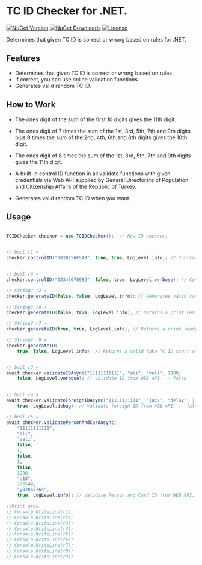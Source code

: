 
# TC ID Checker for .NET.

[![NuGet Version](https://img.shields.io/nuget/v/TCIDChecker_NET.svg?style=flat&label=nuget&color=informational&logo=nuget)](https://www.nuget.org/packages/TCIDChecker_NET/) 
[![NuGet Downloads](https://img.shields.io/nuget/dt/TCIDChecker_NET.svg?color=brightgreen&?style=flat&logo=nuget)](https://www.nuget.org/packages/TCIDChecker_NET/)
[![License](https://img.shields.io/github/license/berkbb/tcid_checker_net?color=important)](https://www.nuget.org/packages/TCIDChecker_NET/)


 Determines that given TC ID is correct or wrong based on rules for .NET.

## Features

* Determines that given TC ID is correct or wrong based on rules.
* If correct, you can use online validation functions.
* Generates valid random TC ID.



## How to Work

* The ones digit of the sum of the first 10 digits gives the 11th digit.

* The ones digit of 7 times the sum of the 1st, 3rd, 5th, 7th and 9th digits plus 9 times the sum of the 2nd, 4th, 6th and 8th digits gives the 10th digit.

* The ones digit of 8 times the sum of the 1st, 3rd, 5th, 7th and 9th digits gives the 11th digit.

* A built-in control ID function in all validate functions with given credentials via Web API supplied by General Directorate of Population and Citizenship Affairs of the Republic of Turkey.
  
*  Generates valid random TC ID when you want.


## Usage
 

```c#

TCIDChecker checker = new TCIDChecker();  // New ID checker.


// bool r1 =
checker.controlID("08392566548", true, true, LogLevel.info); // Control ID. -- true


// bool r6 =
checker.controlID("02345678982", false, true, LogLevel.verbose); // Control ID. -- false

// String? r2 =
checker.generateID(false, false, LogLevel.info); // Generates valid random TC ID. -- random int.

// String? r8 =
checker.generateID(false, true, LogLevel.info); // Returns a print ready TC ID. -- 02345678982.

// String? r7 =
checker.generateID(true, true, LogLevel.info); // Returns a print ready TC ID. -- 02345678982.

// String? r9 =
checker.generateID(
    true, false, LogLevel.info); // Returns a valid fake TC ID start with 0. -- random int.


// bool r3 =
await checker.validateIDAsync("11111111111", "ali", "veli", 1900,
    false, LogLevel.verbose); // Validate ID from WEB API. -- false


// bool r4 =
await checker.validateForeignIDAsync("11111111111", "jack", "delay", 1, 1, 1900,
    true, LogLevel.debug); // Validate foreign ID from WEB API. -- false

// bool r5 =
await checker.validatePersonAndCardAsync(
    "11111111111",
    "ali",
    "veli",
    false,
    1,
    false,
    1,
    false,
    1900,
    "a15",
    796544,
    "y02n45764",
    true, LogLevel.info); // Validate Person and Card ID from WEB API. -- false

//Print area.
// Console.WriteLine(r1);
// Console.WriteLine(r2);
// Console.WriteLine(r3);
// Console.WriteLine(r4);
// Console.WriteLine(r5);
// Console.WriteLine(r6);
// Console.WriteLine(r7);
// Console.WriteLine(r8);
// Console.WriteLine(r9);
```

